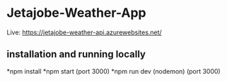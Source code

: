 # Jetajobe-Weather-App
Live: https://jetajobe-weather-api.azurewebsites.net/

## installation and running locally

*npm install
*npm start (port 3000)
*npm run dev (nodemon) (port 3000)
